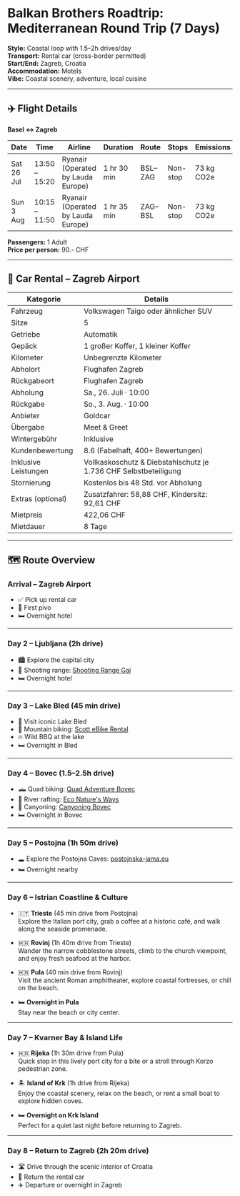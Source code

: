 # Balkan Brothers Roadtrip: Mediterranean Round Trip (7 Days)

**Style:** Coastal loop with 1.5–2h drives/day  
**Transport:** Rental car (cross-border permitted)  
**Start/End:** Zagreb, Croatia  
**Accommodation:** Motels  
**Vibe:** Coastal scenery, adventure, local cuisine

---

## ✈️ Flight Details

**Basel ↔ Zagreb**

| Date       | Time          | Airline                            | Duration    | Route   | Stops    | Emissions  |
|------------|---------------|------------------------------------|-------------|---------|----------|------------|
| Sat 26 Jul | 13:50 – 15:20 | Ryanair (Operated by Lauda Europe) | 1 hr 30 min | BSL–ZAG | Non-stop | 73 kg CO2e |
| Sun 3 Aug  | 10:15 – 11:50 | Ryanair (Operated by Lauda Europe) | 1 hr 35 min | ZAG–BSL | Non-stop | 73 kg CO2e |

**Passengers:** 1 Adult  
**Price per person:** 90.- CHF

---

## 🚗 Car Rental – Zagreb Airport

| Kategorie            | Details                                                          |
|----------------------|------------------------------------------------------------------|
| Fahrzeug             | Volkswagen Taigo oder ähnlicher SUV                              |
| Sitze                | 5                                                                |
| Getriebe             | Automatik                                                        |
| Gepäck               | 1 großer Koffer, 1 kleiner Koffer                                |
| Kilometer            | Unbegrenzte Kilometer                                            |
| Abholort             | Flughafen Zagreb                                                 |
| Rückgabeort          | Flughafen Zagreb                                                 |
| Abholung             | Sa., 26. Juli · 10:00                                            |
| Rückgabe             | So., 3. Aug. · 10:00                                             |
| Anbieter             | Goldcar                                                          |
| Übergabe             | Meet & Greet                                                     |
| Wintergebühr         | Inklusive                                                        |
| Kundenbewertung      | 8.6 (Fabelhaft, 400+ Bewertungen)                                |
| Inklusive Leistungen | Vollkaskoschutz & Diebstahlschutz je 1.736 CHF Selbstbeteiligung |
| Stornierung          | Kostenlos bis 48 Std. vor Abholung                               |
| Extras (optional)    | Zusatzfahrer: 58,88 CHF, Kindersitz: 92,61 CHF                   |
| Mietpreis            | 422,06 CHF                                                       |
| Mietdauer            | 8 Tage                                                           |

---

## 🗺️ Route Overview

### **Arrival – Zagreb Airport**
- ✅ Pick up rental car  
- 🍺 First pivo  
- 🛏️ Overnight hotel  

---

### **Day 2 – Ljubljana (2h drive)**
- 🏙️ Explore the capital city  
- 🎯 Shooting range: [Shooting Range Gaj](https://shootingrange-gaj.eu/)  
- 🛏️ Overnight hotel  

---

### **Day 3 – Lake Bled (45 min drive)**
- 🌊 Visit iconic Lake Bled  
- 🚵 Mountain biking: [Scott eBike Rental](https://www.polkadot.si/products/scott-contessa-aspect-eride-920/)  
- 🔥 Wild BBQ at the lake  
- 🛏️ Overnight in Bled  

---

### **Day 4 – Bovec (1.5–2.5h drive)**
- 🛻 Quad biking: [Quad Adventure Bovec](https://www.quad-adventure-bovec.com/)  
- 🚣 River rafting: [Eco Nature's Ways](https://www.econaturesways.com/)  
- 🧗 Canyoning: [Canyoning Bovec](https://www.bovec.si/en/activities/canyoning/)  
- 🛏️ Overnight in Bovec  

---

### **Day 5 – Postojna (1h 50m drive)**
- 🕳️ Explore the Postojna Caves: [postojnska-jama.eu](https://www.postojnska-jama.eu/en/)  
- 🛏️ Overnight nearby  

---
### **Day 6 – Istrian Coastline & Culture**

- 🇮🇹 **Trieste** (45 min drive from Postojna)  
  Explore the Italian port city, grab a coffee at a historic café, and walk along the seaside promenade.

- 🇭🇷 **Rovinj** (1h 40m drive from Trieste)  
  Wander the narrow cobblestone streets, climb to the church viewpoint, and enjoy fresh seafood at the harbor.

- 🇭🇷 **Pula** (40 min drive from Rovinj)  
  Visit the ancient Roman amphitheater, explore coastal fortresses, or chill on the beach.

- 🛏️ **Overnight in Pula**  
  Stay near the beach or city center.

---

### **Day 7 – Kvarner Bay & Island Life**

- 🇭🇷 **Rijeka** (1h 30m drive from Pula)  
  Quick stop in this lively port city for a bite or a stroll through Korzo pedestrian zone.

- 🏝️ **Island of Krk** (1h drive from Rijeka)  
  Enjoy the coastal scenery, relax on the beach, or rent a small boat to explore hidden coves.

- 🛏️ **Overnight on Krk Island**  
  Perfect for a quiet last night before returning to Zagreb.

---

### **Day 8 – Return to Zagreb (2h 20m drive)**

- 🛣️ Drive through the scenic interior of Croatia  
- 🧳 Return the rental car  
- ✈️ Departure or overnight in Zagreb